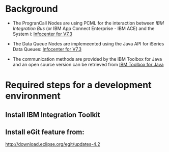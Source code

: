 # Background
+ The ProgranCall Nodes are using PCML for the interaction between *IBM Integration Bus* (or IBM App Connect Enterprise - IBM ACE) and the System i: [Infocenter for V7.3](https://www.ibm.com/support/knowledgecenter/en/ssw_ibm_i_73/rzahh/rzahhxmlmain.htm)

+ The Data Queue Nodes are implemeented using the Java API for iSeries Data Queues: [Infocenter for V7.3](https://www.ibm.com/support/knowledgecenter/en/ssw_ibm_i_73/rzahh/dtaq.htm)

+ The communication methods are provided by the IBM Toolbox for Java and an open source version can be retrieved from [IBM Toolbox for Java](http://jt400.sourceforge.net/)


# Required steps for a development environment

## Install IBM Integration Toolkit

## Install eGit feature from:
http://download.eclipse.org/egit/updates-4.2
